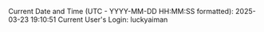 Current Date and Time (UTC - YYYY-MM-DD HH:MM:SS formatted): 2025-03-23 19:10:51
Current User's Login: luckyaiman
